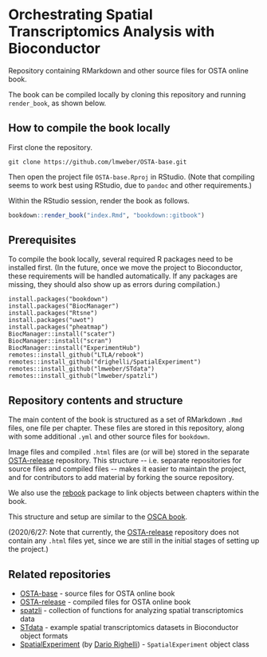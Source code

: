 # Orchestrating Spatial Transcriptomics Analysis with Bioconductor

Repository containing RMarkdown and other source files for OSTA online book.

The book can be compiled locally by cloning this repository and running `render_book`, as shown below.


## How to compile the book locally

First clone the repository.

```
git clone https://github.com/lmweber/OSTA-base.git
```

Then open the project file `OSTA-base.Rproj` in RStudio. (Note that compiling seems to work best using RStudio, due to `pandoc` and other requirements.)

Within the RStudio session, render the book as follows.

```r
bookdown::render_book("index.Rmd", "bookdown::gitbook")
```


## Prerequisites

To compile the book locally, several required R packages need to be installed first. (In the future, once we move the project to Bioconductor, these requirements will be handled automatically. If any packages are missing, they should also show up as errors during compilation.)

```
install.packages("bookdown")
install.packages("BiocManager")
install.packages("Rtsne")
install.packages("uwot")
install.packages("pheatmap")
BiocManager::install("scater")
BiocManager::install("scran")
BiocManager::install("ExperimentHub")
remotes::install_github("LTLA/rebook")
remotes::install_github("drighelli/SpatialExperiment")
remotes::install_github("lmweber/STdata")
remotes::install_github("lmweber/spatzli")
```


## Repository contents and structure

The main content of the book is structured as a set of RMarkdown `.Rmd` files, one file per chapter. These files are stored in this repository, along with some additional `.yml` and other source files for `bookdown`.

Image files and compiled `.html` files are (or will be) stored in the separate [OSTA-release](https://github.com/lmweber/OSTA-release) repository. This structure -- i.e. separate repositories for source files and compiled files -- makes it easier to maintain the project, and for contributors to add material by forking the source repository.

We also use the [rebook](https://github.com/LTLA/rebook) package to link objects between chapters within the book.

This structure and setup are similar to the [OSCA book](https://github.com/Bioconductor/OrchestratingSingleCellAnalysis-base).

(2020/6/27: Note that currently, the [OSTA-release](https://github.com/lmweber/OSTA-release) repository does not contain any `.html` files yet, since we are still in the initial stages of setting up the project.)



## Related repositories

- [OSTA-base](https://github.com/lmweber/OSTA-base) - source files for OSTA online book
- [OSTA-release](https://github.com/lmweber/OSTA-release) - compiled files for OSTA online book
- [spatzli](https://github.com/lmweber/spatzli) - collection of functions for analyzing spatial transcriptomics data
- [STdata](https://github.com/lmweber/STdata) - example spatial transcriptomics datasets in Bioconductor object formats
- [SpatialExperiment](https://github.com/drighelli/SpatialExperiment) (by [Dario Righelli](https://github.com/drighelli)) - `SpatialExperiment` object class


